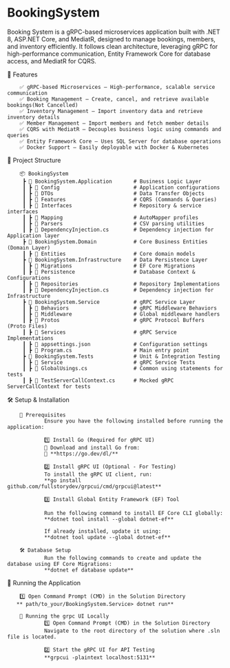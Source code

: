 # BookingSystem
Booking System is a gRPC-based microservices application built with .NET 8, ASP.NET Core, and MediatR, designed to manage bookings, members, and inventory efficiently. It follows clean architecture, leveraging gRPC for high-performance communication, Entity Framework Core for database access, and MediatR for CQRS.
        
🌟 Features

        ✅ gRPC-based Microservices – High-performance, scalable service communication
        ✅ Booking Management – Create, cancel, and retrieve available bookings(Not Cancelled) 
        ✅ Inventory Management – Import inventory data and retrieve inventory details
        ✅ Member Management – Import members and fetch member details
        ✅ CQRS with MediatR – Decouples business logic using commands and queries
        ✅ Entity Framework Core – Uses SQL Server for database operations
        ✅ Docker Support – Easily deployable with Docker & Kubernetes

📂 Project Structure
        
        📦 BookingSystem
         ┣ 📂 BookingSystem.Application       # Business Logic Layer
         ┃ ┣ 📂 Config                        # Application configurations
         ┃ ┣ 📂 DTOs                          # Data Transfer Objects
         ┃ ┣ 📂 Features                      # CQRS (Commands & Queries)
         ┃ ┣ 📂 Interfaces                    # Repository & service interfaces
         ┃ ┣ 📂 Mapping                       # AutoMapper profiles
         ┃ ┣ 📂 Parsers                       # CSV parsing utilities
         ┃ ┣ 📜 DependencyInjection.cs        # Dependency injection for Application layer
         ┣ 📂 BookingSystem.Domain            # Core Business Entities (Domain Layer)
         ┃ ┣ 📂 Entities                      # Core domain models
         ┣ 📂 BookingSystem.Infrastructure    # Data Persistence Layer
         ┃ ┣ 📂 Migrations                    # EF Core Migrations
         ┃ ┣ 📂 Persistence                   # Database Context & Configurations
         ┃ ┣ 📂 Repositories                  # Repository Implementations
         ┃ ┣ 📜 DependencyInjection.cs        # Dependency injection for Infrastructure
         ┣ 📂 BookingSystem.Service           # gRPC Service Layer
         ┃ ┣ 📂 Behaviors                     # gRPC Middleware Behaviors
         ┃ ┣ 📂 Middleware                    # Global middleware handlers
         ┃ ┣ 📂 Protos                        # gRPC Protocol Buffers (Proto Files)
         ┃ ┣ 📂 Services                      # gRPC Service Implementations
         ┃ ┣ 📜 appsettings.json              # Configuration settings
         ┃ ┣ 📜 Program.cs                    # Main entry point
         ┣ 📂 BookingSystem.Tests             # Unit & Integration Testing
         ┃ ┣ 📂 Service                       # gRPC Service Tests
         ┃ ┣ 📜 GlobalUsings.cs               # Common using statements for tests
         ┃ ┣ 📜 TestServerCallContext.cs      # Mocked gRPC ServerCallContext for tests

 🛠️ Setup & Installation
 
        📌 Prerequisites
                Ensure you have the following installed before running the application:
                
                1️⃣ Install Go (Required for gRPC UI)
                🔹 Download and install Go from:
                🔗 **https://go.dev/dl/**
                
                2️⃣ Install gRPC UI (Optional - For Testing)
                To install the gRPC UI client, run:
                **go install github.com/fullstorydev/grpcui/cmd/grpcui@latest**
                
                3️⃣ Install Global Entity Framework (EF) Tool
                
                Run the following command to install EF Core CLI globally:
                **dotnet tool install --global dotnet-ef**
                
                If already installed, update it using:
                **dotnet tool update --global dotnet-ef**
        
        🛠️ Database Setup
                Run the following commands to create and update the database using EF Core Migrations:
                **dotnet ef database update**

📌 Running the Application

        1️⃣ Open Command Prompt (CMD) in the Solution Directory
       ** path/to_your/BookingSystem.Service> dotnet run**
        
        🚀 Running the grpc UI Locally
                1️⃣ Open Command Prompt (CMD) in the Solution Directory
                Navigate to the root directory of the solution where .sln file is located.
                
                2️⃣ Start the gRPC UI for API Testing
                **grpcui -plaintext localhost:5131**







 



